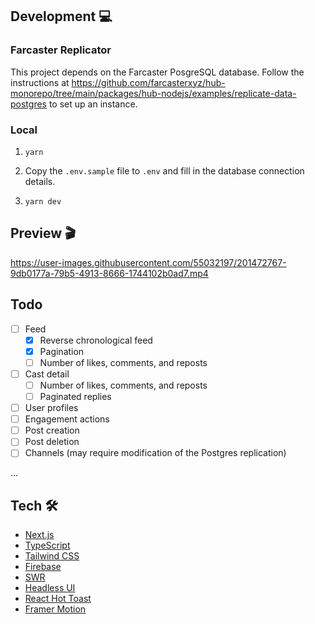 ## Development 💻

### Farcaster Replicator

This project depends on the Farcaster PosgreSQL database. Follow the instructions at https://github.com/farcasterxyz/hub-monorepo/tree/main/packages/hub-nodejs/examples/replicate-data-postgres to set up an instance.

### Local

1. `yarn`

1. Copy the `.env.sample` file to `.env` and fill in the database connection details.

1. `yarn dev`

## Preview 🎬

https://user-images.githubusercontent.com/55032197/201472767-9db0177a-79b5-4913-8666-1744102b0ad7.mp4

## Todo

- [ ] Feed
  - [x] Reverse chronological feed
  - [x] Pagination
  - [ ] Number of likes, comments, and reposts
- [ ] Cast detail
  - [ ] Number of likes, comments, and reposts
  - [ ] Paginated replies
- [ ] User profiles
- [ ] Engagement actions
- [ ] Post creation
- [ ] Post deletion
- [ ] Channels (may require modification of the Postgres replication)

...

## Tech 🛠

- [Next.js](https://nextjs.org)
- [TypeScript](https://www.typescriptlang.org)
- [Tailwind CSS](https://tailwindcss.com)
- [Firebase](https://firebase.google.com)
- [SWR](https://swr.vercel.app)
- [Headless UI](https://headlessui.com)
- [React Hot Toast](https://react-hot-toast.com)
- [Framer Motion](https://framer.com)
